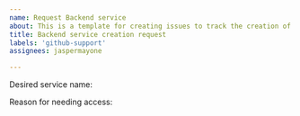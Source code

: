 ```yaml
---
name: Request Backend service
about: This is a template for creating issues to track the creation of new backend services
title: Backend service creation request
labels: 'github-support'
assignees: jaspermayone

---
```


Desired service name: <replace>

Reason for needing access: <replace>
